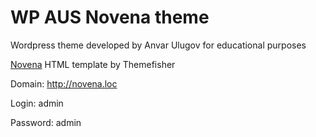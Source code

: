 # WP AUS Novena theme

Wordpress theme developed by Anvar Ulugov for educational purposes

[Novena](https://github.com/themefisher/Novena-Health-Care-Medical-Template) HTML template by Themefisher

Domain: http://novena.loc

Login: admin

Password: admin